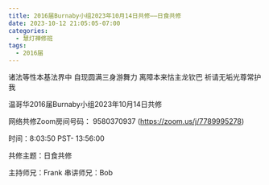 ```yaml
---
title: 2016届Burnaby小组2023年10月14日共修——日食共修
date: 2023-10-12 21:05:05-07:00
categories:
  - 慧灯禅修班
tags:
  - 2016届
---
```

诸法等性本基法界中 自现圆满三身游舞力 离障本来怙主龙钦巴 祈请无垢光尊常护我

温哥华2016届Burnaby小组2023年10月14日共修

网络共修Zoom房间号码： 9580370937 (https://zoom.us/j/7789995278)

时间：8:03:50 PST- 13:56:00

共修主题：日食共修				

主持师兄：Frank
串讲师兄：Bob